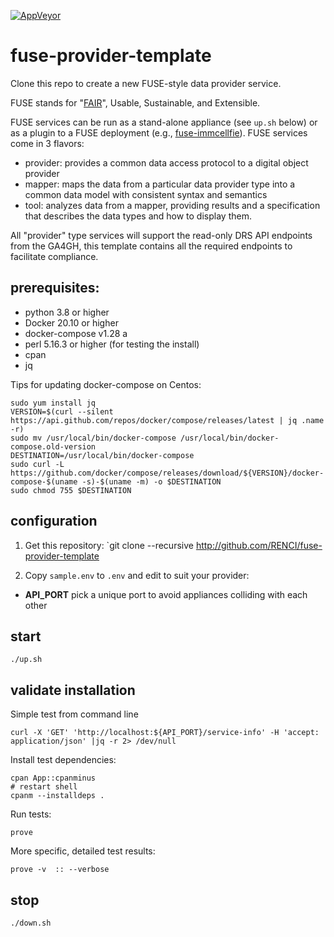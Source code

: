 [![AppVeyor](https://img.shields.io/docker/cloud/build/txscience/fuse-provider-template?style=plastic)](https://hub.docker.com/repository/docker/txscience/fuse-provider-template/builds)

# fuse-provider-template

Clone this repo to create a new FUSE-style data provider service.

FUSE stands for "[FAIR](https://www.go-fair.org/)", Usable, Sustainable, and Extensible.

FUSE services can be run as a stand-alone appliance (see `up.sh` below) or as a plugin to a FUSE deployment (e.g., [fuse-immcellfie](http://github.com/RENCI/fuse-immcellfie)). FUSE services come in 3 flavors:
* provider: provides a common data access protocol to a digital object provider
* mapper: maps the data from a particular data provider type into a common data model with consistent syntax and semantics
* tool: analyzes data from a mapper, providing results and a specification that describes the data types and how to display them.

All "provider" type services will support the read-only DRS API endpoints from the GA4GH, this template contains all the required endpoints to facilitate compliance.

## prerequisites:
* python 3.8 or higher
* Docker 20.10 or higher
* docker-compose v1.28 a
* perl 5.16.3 or higher (for testing the install)
* cpan
* jq

Tips for updating docker-compose on Centos:

```
sudo yum install jq
VERSION=$(curl --silent https://api.github.com/repos/docker/compose/releases/latest | jq .name -r)
sudo mv /usr/local/bin/docker-compose /usr/local/bin/docker-compose.old-version
DESTINATION=/usr/local/bin/docker-compose
sudo curl -L https://github.com/docker/compose/releases/download/${VERSION}/docker-compose-$(uname -s)-$(uname -m) -o $DESTINATION
sudo chmod 755 $DESTINATION
```

## configuration

1. Get this repository:
`git clone --recursive http://github.com/RENCI/fuse-provider-template

2. Copy `sample.env` to `.env` and edit to suit your provider:
* __API_PORT__ pick a unique port to avoid appliances colliding with each other

## start
```
./up.sh
```

## validate installation

Simple test from command line

```
curl -X 'GET' 'http://localhost:${API_PORT}/service-info' -H 'accept: application/json' |jq -r 2> /dev/null

```
Install test dependencies:
```
cpan App::cpanminus
# restart shell
cpanm --installdeps .

```
Run tests:
```
prove
```
More specific, detailed test results:
```
prove -v  :: --verbose
```

## stop
```
./down.sh
```
